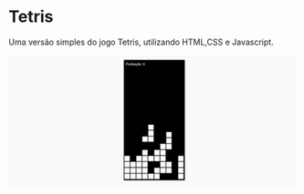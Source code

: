 # Tetris

Uma versão simples do jogo Tetris, utilizando HTML,CSS e Javascript.

![](img/tetris.jpg)
